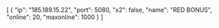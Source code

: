 [    {      "ip": "185.189.15.22",      "port": 5080,      "x2": false,      "name": "RED BONUS",      "online": 20,      "maxonline": 1000    } ]
